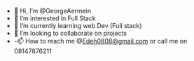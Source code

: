 - 👋 Hi, I’m @GeorgeAermein
- 👀 I’m interested in Full Stack
- 🌱 I’m currently learning web Dev (Full stack)
- 💞️ I’m looking to collaborate on projects 
- -📫 How to reach me @Edeh0808@gmail.com or call me on 08147876211

<!---
GeorgeAermein/GeorgeAermein is a ✨ special ✨ repository because its `README.md` (this file) appears on your GitHub profile.
You can click the Preview link to take a look at your changes.
--->
